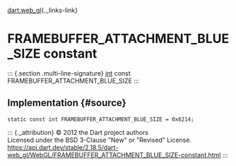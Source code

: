 [dart:web\_gl](../../dart-web_gl/dart-web_gl-library){._links-link}

FRAMEBUFFER\_ATTACHMENT\_BLUE\_SIZE constant
============================================

::: {.section .multi-line-signature}
[int](../../dart-core/int-class) const
FRAMEBUFFER\_ATTACHMENT\_BLUE\_SIZE
:::

Implementation {#source}
--------------

``` {.language-dart data-language="dart"}
static const int FRAMEBUFFER_ATTACHMENT_BLUE_SIZE = 0x8214;
```

::: {._attribution}
© 2012 the Dart project authors\
Licensed under the BSD 3-Clause \"New\" or \"Revised\" License.\
<https://api.dart.dev/stable/2.18.5/dart-web_gl/WebGL/FRAMEBUFFER_ATTACHMENT_BLUE_SIZE-constant.html>
:::
